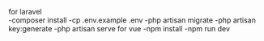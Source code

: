 for laravel  
       -composer install
       -cp .env.example .env
       -php artisan migrate
       -php artisan key:generate
       -php artisan serve
for vue
      -npm install 
      -npm run dev
      
